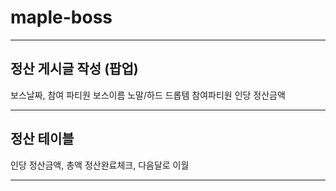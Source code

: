 # maple-boss

---

## 정산 게시글 작성 (팝업)

보스날짜, 참여 파티원
보스이름 노말/하드
드롭템
참여파티원
인당 정산금액

---

## 정산 테이블

인당 정산금액, 총액
정산완료체크, 다음달로 이월

---
